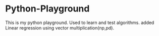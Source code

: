# Python-Playground
This is my python playground. Used to learn and test algorithms.
added Linear regression using vector multiplication(np,pd).
